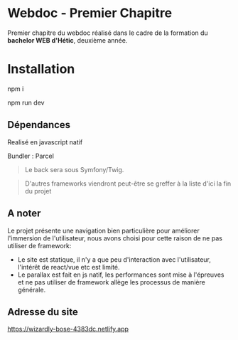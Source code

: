 
# Webdoc - Premier Chapitre

Premier chapitre du webdoc réalisé dans le cadre de la formation du **bachelor WEB d'Hétic**, deuxième année.

# Installation

npm i

npm run dev

## Dépendances

Realisé en javascript natif

Bundler : Parcel

> Le back sera sous Symfony/Twig.

> D'autres frameworks viendront peut-être se greffer à la liste d'ici la fin du projet

## A noter
Le projet présente une navigation bien particulière pour améliorer l'immersion de l'utilisateur, nous avons choisi pour cette raison de ne pas utiliser de framework:
 - Le site est statique, il n'y a que peu d'interaction avec l'utilisateur, l'intérêt de react/vue etc est limité.
 - Le parallax est fait en js natif, les performances sont mise à l'épreuves et ne pas utiliser de framework allège les processus de manière générale.

## Adresse du site

https://wizardly-bose-4383dc.netlify.app